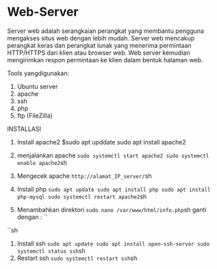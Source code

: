 # Web-Server
Server web adalah serangkaian perangkat yang membantu pengguna  mengakses situs web dengan lebih mudah. Server web mencakup perangkat keras dan perangkat lunak yang menerima permintaan HTTP/HTTPS dari klien atau browser web. Web server kemudian mengirimkan respon  permintaan ke klien dalam bentuk halaman web.

Tools yangdigunakan:
1. Ubuntu server
2. apache
3. ssh
4. php
5. ftp (FileZilla)

INSTALLASI 
1. Install apache2
$sudo apt upddate
sudo apt install apache2
2. menjalankan apache
``
sudo systemctl start apache2
sudo systemctl enable apache2
``sh
3. Mengecek apache
``
http://alamat_IP_server/
``sh

1. Install php
``
sudo apt update
sudo apt install php
sudo apt install php-mysql
sudo systemctl restart apache2
``sh
2. Menambahkan direktori
``
sudo nano /var/www/html/info.php
``sh
ganti dengan :
``
<?php
phpinfo();
?>
``sh

1. Install ssh
``
sudo apt update
sudo apt install open-ssh-server
sudo systemctl status ssh
``sh
2. Restart ssh
``
sudo systemctl restart ssh
``sh
